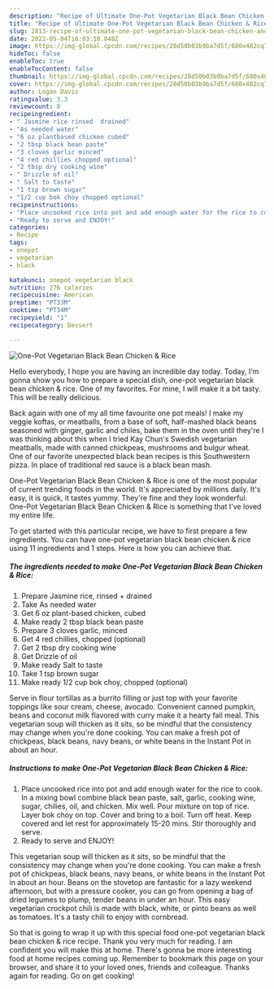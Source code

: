 ```yaml
---
description: "Recipe of Ultimate One-Pot Vegetarian Black Bean Chicken & Rice"
title: "Recipe of Ultimate One-Pot Vegetarian Black Bean Chicken & Rice"
slug: 2813-recipe-of-ultimate-one-pot-vegetarian-black-bean-chicken-and-amp-rice
date: 2022-05-04T16:03:10.848Z
image: https://img-global.cpcdn.com/recipes/28d50b03b9ba7d5f/680x482cq70/one-pot-vegetarian-black-bean-chicken-rice-recipe-main-photo.jpg
hideToc: false
enableToc: true
enableTocContent: false
thumbnail: https://img-global.cpcdn.com/recipes/28d50b03b9ba7d5f/680x482cq70/one-pot-vegetarian-black-bean-chicken-rice-recipe-main-photo.jpg
cover: https://img-global.cpcdn.com/recipes/28d50b03b9ba7d5f/680x482cq70/one-pot-vegetarian-black-bean-chicken-rice-recipe-main-photo.jpg
author: Logan Davis
ratingvalue: 3.3
reviewcount: 8
recipeingredient:
- " Jasmine rice rinsed  drained"
- "As needed water"
- "6 oz plantbased chicken cubed"
- "2 tbsp black bean paste"
- "3 cloves garlic minced"
- "4 red chillies chopped optional"
- "2 tbsp dry cooking wine"
- " Drizzle of oil"
- " Salt to taste"
- "1 tsp brown sugar"
- "1/2 cup bok choy chopped optional"
recipeinstructions:
- "Place uncooked rice into pot and add enough water for the rice to cook. In a mixing bowl combine black bean paste, salt, garlic, cooking wine, sugar, chilies, oil, and chicken. Mix well. Pour mixture on top of rice. Layer bok choy on top. Cover and bring to a boil. Turn off heat. Keep covered and let rest for approximately 15-20 mins. Stir thoroughly and serve."
- "Ready to serve and ENJOY!"
categories:
- Recipe
tags:
- onepot
- vegetarian
- black

katakunci: onepot vegetarian black 
nutrition: 276 calories
recipecuisine: American
preptime: "PT33M"
cooktime: "PT34M"
recipeyield: "1"
recipecategory: Dessert

---
```



![One-Pot Vegetarian Black Bean Chicken & Rice](https://img-global.cpcdn.com/recipes/28d50b03b9ba7d5f/680x482cq70/one-pot-vegetarian-black-bean-chicken-rice-recipe-main-photo.jpg)

Hello everybody, I hope you are having an incredible day today. Today, I'm gonna show you how to prepare a special dish, one-pot vegetarian black bean chicken & rice. One of my favorites. For mine, I will make it a bit tasty. This will be really delicious.

Back again with one of my all time favourite one pot meals! I make my veggie koftas, or meatballs, from a base of soft, half-mashed black beans seasoned with ginger, garlic and chiles, bake them in the oven until they&#39;re I was thinking about this when I tried Kay Chun&#39;s Swedish vegetarian meatballs, made with canned chickpeas, mushrooms and bulgur wheat. One of our favorite unexpected black bean recipes is this Southwestern pizza. In place of traditional red sauce is a black bean mash.

One-Pot Vegetarian Black Bean Chicken & Rice is one of the most popular of current trending foods in the world. It's appreciated by millions daily. It's easy, it is quick, it tastes yummy. They're fine and they look wonderful. One-Pot Vegetarian Black Bean Chicken & Rice is something that I've loved my entire life.


To get started with this particular recipe, we have to first prepare a few ingredients. You can have one-pot vegetarian black bean chicken & rice using 11 ingredients and 1 steps. Here is how you can achieve that.

<!--inarticleads1-->

##### The ingredients needed to make One-Pot Vegetarian Black Bean Chicken & Rice:

1. Prepare  Jasmine rice, rinsed + drained
1. Take As needed water
1. Get 6 oz plant-based chicken, cubed
1. Make ready 2 tbsp black bean paste
1. Prepare 3 cloves garlic, minced
1. Get 4 red chillies, chopped (optional)
1. Get 2 tbsp dry cooking wine
1. Get  Drizzle of oil
1. Make ready  Salt to taste
1. Take 1 tsp brown sugar
1. Make ready 1/2 cup bok choy, chopped (optional)


Serve in flour tortillas as a burrito filling or just top with your favorite toppings like sour cream, cheese, avocado. Convenient canned pumpkin, beans and coconut milk flavored with curry make it a hearty fall meal. This vegetarian soup will thicken as it sits, so be mindful that the consistency may change when you&#39;re done cooking. You can make a fresh pot of chickpeas, black beans, navy beans, or white beans in the Instant Pot in about an hour. 

<!--inarticleads2-->

##### Instructions to make One-Pot Vegetarian Black Bean Chicken & Rice:

1. Place uncooked rice into pot and add enough water for the rice to cook. In a mixing bowl combine black bean paste, salt, garlic, cooking wine, sugar, chilies, oil, and chicken. Mix well. Pour mixture on top of rice. Layer bok choy on top. Cover and bring to a boil. Turn off heat. Keep covered and let rest for approximately 15-20 mins. Stir thoroughly and serve.
1. Ready to serve and ENJOY!

This vegetarian soup will thicken as it sits, so be mindful that the consistency may change when you&#39;re done cooking. You can make a fresh pot of chickpeas, black beans, navy beans, or white beans in the Instant Pot in about an hour. Beans on the stovetop are fantastic for a lazy weekend afternoon, but with a pressure cooker, you can go from opening a bag of dried legumes to plump, tender beans in under an hour. This easy vegetarian crockpot chili is made with black, white, or pinto beans as well as tomatoes. It&#39;s a tasty chili to enjoy with cornbread. 

So that is going to wrap it up with this special food one-pot vegetarian black bean chicken & rice recipe. Thank you very much for reading. I am confident you will make this at home. There's gonna be more interesting food at home recipes coming up. Remember to bookmark this page on your browser, and share it to your loved ones, friends and colleague. Thanks again for reading. Go on get cooking!
